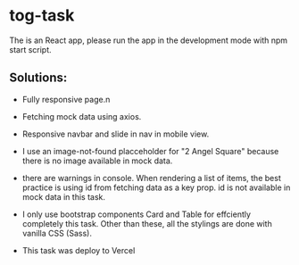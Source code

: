 # tog-task

The is an React app, please run the app in the development mode with npm start script. 


 ## Solutions:

 - Fully responsive page.n

 - Fetching mock data using axios.

 - Responsive navbar and slide in nav in mobile view.

 - I use an image-not-found placceholder for "2 Angel Square" because there is no image available in mock data.

 - there are warnings in console. When rendering a list of items, the best practice is using id from fetching data as a key prop. id is not available in mock data in this task.

 - I only use bootstrap components Card and Table for effciently completely this task. Other than these, all the stylings are done with vanilla CSS (Sass).

 - This task was deploy to Vercel

